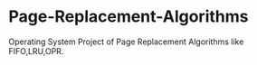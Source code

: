 # Page-Replacement-Algorithms
Operating System Project of Page Replacement Algorithms like FIFO,LRU,OPR.
